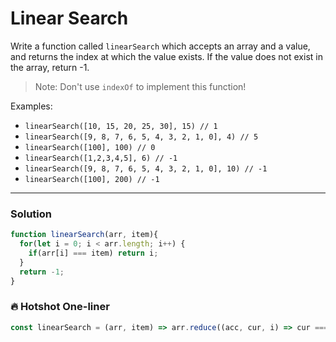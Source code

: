 # Linear Search

Write a function called `linearSearch` which accepts an array and a value, and returns the index at which the value exists. If the value does not exist in the array, return -1.

> Note: Don't use `indexOf` to implement this function!

Examples:
* `linearSearch([10, 15, 20, 25, 30], 15) // 1`
* `linearSearch([9, 8, 7, 6, 5, 4, 3, 2, 1, 0], 4) // 5`
* `linearSearch([100], 100) // 0`
* `linearSearch([1,2,3,4,5], 6) // -1`
* `linearSearch([9, 8, 7, 6, 5, 4, 3, 2, 1, 0], 10) // -1`
* `linearSearch([100], 200) // -1`

---

### Solution
```js
function linearSearch(arr, item){
  for(let i = 0; i < arr.length; i++) {
    if(arr[i] === item) return i;
  }
  return -1;
}
```

### 🔥 Hotshot One-liner
```js
const linearSearch = (arr, item) => arr.reduce((acc, cur, i) => cur === item ? i : acc, -1);
```
